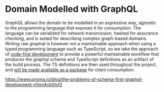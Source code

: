 # Domain Modelled with GraphQL
GraphQL allows the domain to be modelled in an expressive way, agnostic to the programming language that exposes it for consumption. The language can be serialized for network transmission, hashed for assurance checking, and is suited for describing complex graph-based domains. Writing raw _graphql_ is however not a maintainable approach when using a typed programming language such as TypeScript, so we take the approach of [code-first development](https://github.com/prisma/nexus) to provide a powerful maintainable workflow that produces the graphql schema and TypeScript definitions as an artifact of the build process. The TS definitions are then used throughout the project, and [will be made available as a package](https://github.com/input-output-hk/cardano-graphql/issues/8) for client consumption.  


https://www.prisma.io/blog/the-problems-of-schema-first-graphql-development-x1mn4cb0tyl3 